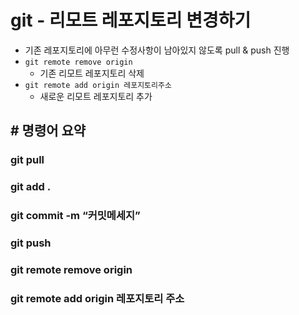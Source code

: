 # git - 리모트 레포지토리 변경하기

- 기존 레포지토리에 아무런 수정사항이 남아있지 않도록 pull & push 진행
- `git remote remove origin`
    - 기존 리모트 레포지토리 삭제
- `git remote add origin 레포지토리주소`
    - 새로운 리모트 레포지토리 추가
    

## # 명령어 요약

### git pull

### git add .

### git commit -m “커밋메세지”

### git push

### git remote remove origin

### git remote add origin 레포지토리 주소